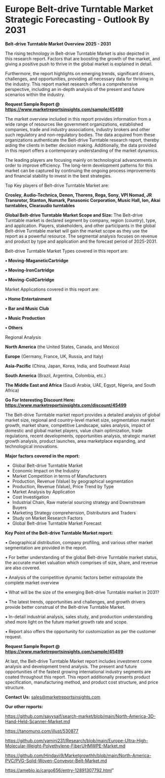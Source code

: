 # Europe Belt-drive Turntable Market Strategic Forecasting - Outlook By 2031

<Strong> Belt-drive Turntable Market Overview 2025 - 2031</strong>

The rising technology in Belt-drive Turntable Market is also depicted in this research report. Factors that are boosting the growth of the market, and giving a positive push to thrive in the global market is explained in detail.

Furthermore, the report highlights on emerging trends, significant drivers, challenges, and opportunities, providing all necessary data for thriving in the industry. This report market research offers a comprehensive perspective, including an in-depth analysis of the present and future scenarios within the industry.

<strong>Request Sample Report @ <a href=https://www.marketreportsinsights.com/sample/45499>https://www.marketreportsinsights.com/sample/45499</a></strong>

The market overview included in this report provides information from a wide range of resources like government organizations, established companies, trade and industry associations, industry brokers and other such regulatory and non-regulatory bodies. The data acquired from these organizations authenticate the Belt-drive Turntable research report, thereby aiding the clients in better decision making. Additionally, the data provided in this report offers a contemporary understanding of the market dynamics.

The leading players are focusing mainly on technological advancements in order to improve efficiency. The long-term development patterns for this market can be captured by continuing the ongoing process improvements and financial stability to invest in the best strategies.

Top Key players of Belt-drive Turntable Market are:

<strong>Crosley, Audio-Technica, Denon, Thorens, Rega, Sony, VPI Nomad, JR Transrotor, Stanton, Numark, Panasonic Corporation, Music Hall, Ion, Akai turntables, Clearaudio turntables</strong>

<strong><b>Global Belt-drive Turntable Market Scope and Size:</b></strong>
The Belt-drive Turntable market is declared segment by company, region (country), type, and application. Players, stakeholders, and other participants in the global Belt-drive Turntable market will gain the market scope as they use the report as a powerful resource. The segmental analysis focuses on revenue and product by type and application and the forecast period of 2025-2031.

Belt-drive Turntable Market Types covered in this report are:

<strong>•  Moving-MaganeticCartridge

•  Moving-IronCartridge

•  Moving-CoilCartridge</strong>

Market Applications covered in this report are:

<strong>•  Home Entertainment

•  Bar and Music Club

•  Music Production

•  Others</strong> 

Regional Analysis

<strong>North America</strong> (the United States, Canada, and Mexico)

<strong>Europe</strong> (Germany, France, UK, Russia, and Italy)

<strong>Asia-Pacific</strong> (China, Japan, Korea, India, and Southeast Asia)

<strong>South America</strong> (Brazil, Argentina, Colombia, etc.)

<strong>The Middle East and Africa</strong> (Saudi Arabia, UAE, Egypt, Nigeria, and South Africa)

<strong>Go For Interesting Discount Here: <a href=https://www.marketreportsinsights.com/discount/45499>https://www.marketreportsinsights.com/discount/45499</a></strong>

The Belt-drive Turntable market report provides a detailed analysis of global market size, regional and country-level market size, segmentation market growth, market share, competitive Landscape, sales analysis, impact of domestic and global market players, value chain optimization, trade regulations, recent developments, opportunities analysis, strategic market growth analysis, product launches, area marketplace expanding, and technological innovations.

<strong><b>Major factors covered in the report:</b></strong>
<ul>
  <li>Global Belt-drive Turntable Market </li>
  <li>Economic Impact on the Industry</li>
  <li>Market Competition in terms of Manufacturers</li>
  <li>Production, Revenue (Value) by geographical segmentation</li>
  <li>Production, Revenue (Value), Price Trend by Type</li>
  <li>Market Analysis by Application</li>
  <li>Cost Investigation</li>
  <li>Industrial Chain, Raw material sourcing strategy and Downstream Buyers</li>
  <li>Marketing Strategy comprehension, Distributors and Traders</li>
  <li>Study on Market Research Factors</li>
  <li>Global Belt-drive Turntable Market Forecast</li>
</ul>

<strong><b>Key Point of the Belt-drive Turntable Market report:</b></strong>

• Geographical distribution, company profiling, and various other market segmentation are provided in the report.

• For better understanding of the global Belt-drive Turntable market status, the accurate market valuation which comprises of size, share, and revenue are also covered.

• Analysis of the competitive dynamic factors better extrapolate the complete market overview

• What will be the size of the emerging Belt-drive Turntable market in 2031?

• The latest trends, opportunities and challenges, and growth drivers provide better construal of the Belt-drive Turntable Market.

• In-detail industrial analysis, sales study, and production understanding shed more light on the future market growth rate and scope.

• Report also offers the opportunity for customization as per the customer request.

<strong>Request Sample Report @ <a href=https://www.marketreportsinsights.com/sample/45499>https://www.marketreportsinsights.com/sample/45499</a></strong>

At last, the Belt-drive Turntable Market report includes investment come analysis and development trend analysis. The present and future opportunities of the fastest growing international industry segments are coated throughout this report. This report additionally presents product specification, manufacturing method, and product cost structure, and price structure.

<strong>Contact Us:</strong>
sales@marketreportsinsights.com

<strong>Our other reports:</strong>

<a href=https://github.com/sayysaif/search-market/blob/main/North-America-3D-Hand-Held-Scanner-Market.md>https://github.com/sayysaif/search-market/blob/main/North-America-3D-Hand-Held-Scanner-Market.md</a>

<a href=https://tanomuno.com/illust/530877>https://tanomuno.com/illust/530877</a>

<a href=https://github.com/yamini231/Research/blob/main/Europe-Ultra-High-Molecular-Weight-Polyethylene-FiberUHMWPE-Market.md>https://github.com/yamini231/Research/blob/main/Europe-Ultra-High-Molecular-Weight-Polyethylene-FiberUHMWPE-Market.md</a>

<a href=https://github.com/Hindavii9/Marketgrowthh/blob/main/North-America-PVC/PVG-Solid-Woven-Conveyor-Belt-Market.md>https://github.com/Hindavii9/Marketgrowthh/blob/main/North-America-PVC/PVG-Solid-Woven-Conveyor-Belt-Market.md</a>

<a href=https://ameblo.jp/cargo656/entry-12891307792.html>https://ameblo.jp/cargo656/entry-12891307792.html</a>"
